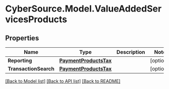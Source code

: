 # CyberSource.Model.ValueAddedServicesProducts
## Properties

Name | Type | Description | Notes
------------ | ------------- | ------------- | -------------
**Reporting** | [**PaymentProductsTax**](PaymentProductsTax.md) |  | [optional] 
**TransactionSearch** | [**PaymentProductsTax**](PaymentProductsTax.md) |  | [optional] 

[[Back to Model list]](../README.md#documentation-for-models) [[Back to API list]](../README.md#documentation-for-api-endpoints) [[Back to README]](../README.md)

